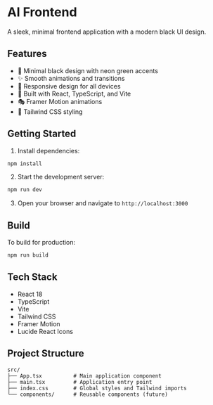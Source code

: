# AI Frontend

A sleek, minimal frontend application with a modern black UI design.

## Features

- 🎨 Minimal black design with neon green accents
- ✨ Smooth animations and transitions
- 📱 Responsive design for all devices
- 🚀 Built with React, TypeScript, and Vite
- 🎭 Framer Motion animations
- 🎨 Tailwind CSS styling

## Getting Started

1. Install dependencies:
```bash
npm install
```

2. Start the development server:
```bash
npm run dev
```

3. Open your browser and navigate to `http://localhost:3000`

## Build

To build for production:
```bash
npm run build
```

## Tech Stack

- React 18
- TypeScript
- Vite
- Tailwind CSS
- Framer Motion
- Lucide React Icons

## Project Structure

```
src/
├── App.tsx          # Main application component
├── main.tsx         # Application entry point
├── index.css        # Global styles and Tailwind imports
└── components/      # Reusable components (future)
```
